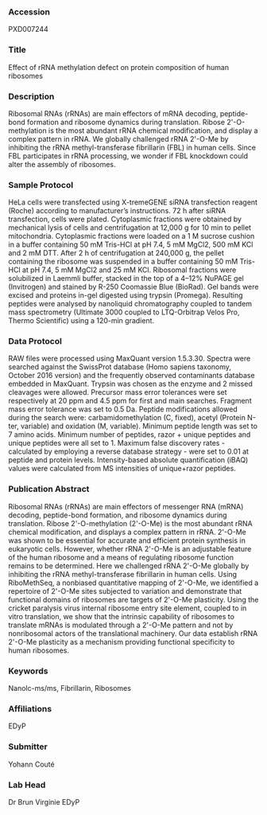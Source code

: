 ### Accession
PXD007244

### Title
Effect of rRNA methylation defect on protein composition of human ribosomes

### Description
Ribosomal RNAs (rRNAs) are main effectors of mRNA decoding, peptide-bond formation and ribosome dynamics during translation. Ribose 2'-O-methylation is the most abundant rRNA chemical modification, and display a complex pattern in rRNA. We globally challenged rRNA 2'-O-Me by inhibiting the rRNA methyl-transferase fibrillarin (FBL) in human cells. Since FBL participates in rRNA processing, we wonder if FBL knockdown could alter the assembly of ribosomes.

### Sample Protocol
HeLa cells were transfected using X-tremeGENE siRNA transfection reagent (Roche) according to manufacturer’s instructions. 72 h after siRNA transfection, cells were plated. Cytoplasmic fractions were obtained by mechanical lysis of cells and centrifugation at 12,000 g for 10 min to pellet mitochondria. Cytoplasmic fractions were loaded on a 1 M sucrose cushion in a buffer containing 50 mM Tris-HCl at pH 7.4, 5 mM MgCl2, 500 mM KCl and 2 mM DTT. After 2 h of centrifugation at 240,000 g, the pellet containing the ribosome was suspended in a buffer containing 50 mM Tris-HCl at pH 7.4, 5 mM MgCl2 and 25 mM KCl. Ribosomal fractions were solubilized in Laemmli buffer, stacked in the top of a 4–12% NuPAGE gel (Invitrogen) and stained by R-250 Coomassie Blue (BioRad). Gel bands were excised and proteins in-gel digested using trypsin (Promega). Resulting peptides were analysed by nanoliquid chromatography coupled to tandem mass spectrometry (Ultimate 3000 coupled to LTQ-Orbitrap Velos Pro, Thermo Scientific) using a 120-min gradient.

### Data Protocol
RAW files were processed using MaxQuant version 1.5.3.30. Spectra were searched against the SwissProt database (Homo sapiens taxonomy, October 2016 version) and the frequently observed contaminants database embedded in MaxQuant. Trypsin was chosen as the enzyme and 2 missed cleavages were allowed. Precursor mass error tolerances were set respectively at 20 ppm and 4.5 ppm for first and main searches. Fragment mass error tolerance was set to 0.5 Da. Peptide modifications allowed during the search were: carbamidomethylation (C, fixed), acetyl (Protein N-ter, variable) and oxidation (M, variable). Minimum peptide length was set to 7 amino acids. Minimum number of peptides, razor + unique peptides and unique peptides were all set to 1. Maximum false discovery rates - calculated by employing a reverse database strategy - were set to 0.01 at peptide and protein levels. Intensity-based absolute quantification (iBAQ) values were calculated from MS intensities of unique+razor peptides.

### Publication Abstract
Ribosomal RNAs (rRNAs) are main effectors of messenger RNA (mRNA) decoding, peptide-bond formation, and ribosome dynamics during translation. Ribose 2'-O-methylation (2'-O-Me) is the most abundant rRNA chemical modification, and displays a complex pattern in rRNA. 2'-O-Me was shown to be essential for accurate and efficient protein synthesis in eukaryotic cells. However, whether rRNA 2'-O-Me is an adjustable feature of the human ribosome and a means of regulating ribosome function remains to be determined. Here we challenged rRNA 2'-O-Me globally by inhibiting the rRNA methyl-transferase fibrillarin in human cells. Using RiboMethSeq, a nonbiased quantitative mapping of 2'-O-Me, we identified a repertoire of 2'-O-Me sites subjected to variation and demonstrate that functional domains of ribosomes are targets of 2'-O-Me plasticity. Using the cricket paralysis virus internal ribosome entry site element, coupled to in vitro translation, we show that the intrinsic capability of ribosomes to translate mRNAs is modulated through a 2'-O-Me pattern and not by nonribosomal actors of the translational machinery. Our data establish rRNA 2'-O-Me plasticity as a mechanism providing functional specificity to human ribosomes.

### Keywords
Nanolc-ms/ms, Fibrillarin, Ribosomes

### Affiliations
EDyP

### Submitter
Yohann Couté

### Lab Head
Dr Brun Virginie
EDyP


